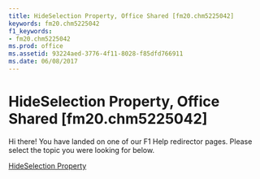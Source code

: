 ```yaml
---
title: HideSelection Property, Office Shared [fm20.chm5225042]
keywords: fm20.chm5225042
f1_keywords:
- fm20.chm5225042
ms.prod: office
ms.assetid: 93224aed-3776-4f11-8028-f85dfd766911
ms.date: 06/08/2017
---
```



# HideSelection Property, Office Shared [fm20.chm5225042]

Hi there! You have landed on one of our F1 Help redirector pages. Please select the topic you were looking for below.

[HideSelection Property](http://msdn.microsoft.com/library/fe840b76-7f50-8801-642f-3cce6707bb62%28Office.15%29.aspx)

